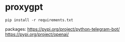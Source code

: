 # proxygpt
```
pip install -r requirements.txt
```

packages:
https://pypi.org/project/python-telegram-bot/
https://pypi.org/project/openai/